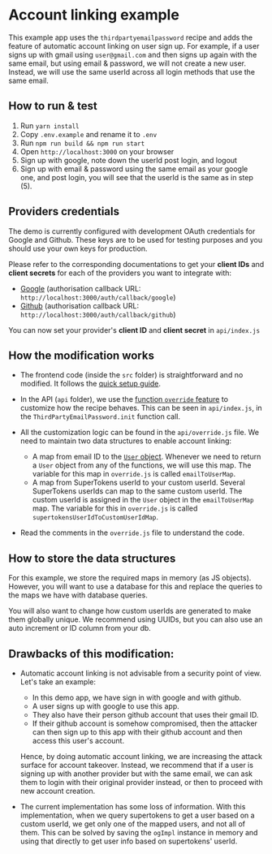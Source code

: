 # Account linking example

This example app uses the `thirdpartyemailpassword` recipe and adds the feature of automatic account linking on user sign up. For example, if a user signs up with gmail using `user@gmail.com` and then signs up again with the same email, but using email & password, we will not create a new user. Instead, we will use the same userId across all login methods that use the same email.

## How to run & test

1. Run `yarn install`
2. Copy `.env.example` and rename it to `.env`
3. Run `npm run build && npm run start`
4. Open `http://localhost:3000` on your browser
5. Sign up with google, note down the userId post login, and logout
6. Sign up with email & password using the same email as your google one, and post login, you will see that the userId is the same as in step (5).

## Providers credentials

The demo is currently configured with development OAuth credentials for Google and Github. These keys are to be used for testing purposes and you should use your own keys for production.

Please refer to the corresponding documentations to get your **client IDs** and **client secrets** for each of the providers you want to integrate with:<br/>

-   <a href="https://developers.google.com/identity/sign-in/web/sign-in#create_authorization_credentials" rel="noopener noreferrer" target="_blank" >Google</a> (authorisation callback URL: `http://localhost:3000/auth/callback/google`)
-   <a href="https://docs.github.com/en/developers/apps/creating-an-oauth-app" rel="noopener noreferrer" target="_blank" >Github</a> (authorisation callback URL: `http://localhost:3000/auth/callback/github`)

You can now set your provider's **client ID** and **client secret** in `api/index.js`

## How the modification works

-   The frontend code (inside the `src` folder) is straightforward and no modified. It follows the [quick setup guide](https://supertokens.io/docs/thirdpartyemailpassword/quick-setup/frontend).

-   In the API (`api` folder), we use the [function `override` feature](https://supertokens.io/docs/thirdpartyemailpassword/advanced-customizations/backend-functions-override/about) to customize how the recipe behaves. This can be seen in `api/index.js`, in the `ThirdPartyEmailPassword.init` function call.

-   All the customization logic can be found in the `api/override.js` file. We need to maintain two data structures to enable account linking:

    -   A map from email ID to the [`User` object](https://supertokens.io/docs/nodejs/thirdpartyemailpassword/override/functions#supporting-types). Whenever we need to return a `User` object from any of the functions, we will use this map. The variable for this map in `override.js` is called `emailToUserMap`.
    -   A map from SuperTokens userId to your custom userId. Several SuperTokens userIds can map to the same custom userId. The custom userId is assigned in the `User` object in the `emailToUserMap` map. The variable for this in `override.js` is called `supertokensUserIdToCustomUserIdMap`.

-   Read the comments in the `override.js` file to understand the code.

## How to store the data structures

For this example, we store the required maps in memory (as JS objects). However, you will want to use a database for this and replace the queries to the maps we have with database queries.

You will also want to change how custom userIds are generated to make them globally unique. We recommend using UUIDs, but you can also use an auto increment or ID column from your db.

## Drawbacks of this modification:

-   Automatic account linking is not advisable from a security point of view. Let's take an example:

    -   In this demo app, we have sign in with google and with github.
    -   A user signs up with google to use this app.
    -   They also have their person github account that uses their gmail ID.
    -   If their github account is somehow compromised, then the attacker can then sign up to this app with their github account and then access this user's account.

    Hence, by doing automatic account linking, we are increasing the attack surface for account takeover. Instead, we recommend that if a user is signing up with another provider but with the same email, we can ask them to login with their original provider instead, or then to proceed with new account creation.

-   The current implementation has some loss of information. With this implementation, when we query supertokens to get a user based on a custom userId, we get only one of the mapped users, and not all of them. This can be solved by saving the `ogImpl` instance in memory and using that directly to get user info based on supertokens' userId.
